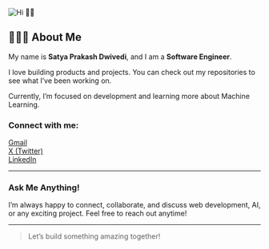 ![Hi 👋🏻](https://cdn.dribbble.com/users/2208826/screenshots/6729642/ezgif.com-optimize.gif)

## 🧑🏻‍💻 About Me

My name is **Satya Prakash Dwivedi**, and I am a **Software Engineer**.

I love building products and projects. You can check out my repositories to see what I’ve been working on.

Currently, I’m focused on development and learning more about Machine Learning.

### Connect with me:  
[ Gmail](mailto:satya.dev.100x@gmail.com)  
[ X (Twitter)](https://x.com/Satyastwt)  
[ LinkedIn](https://www.linkedin.com/in/satya-prakash-dwivedi/)

---

### Ask Me Anything!  
I’m always happy to connect, collaborate, and discuss web development, AI, or any exciting project. Feel free to reach out anytime!

---

> Let’s build something amazing together!
